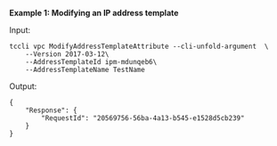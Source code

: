**Example 1: Modifying an IP address template**



Input: 

```
tccli vpc ModifyAddressTemplateAttribute --cli-unfold-argument  \
    --Version 2017-03-12\
    --AddressTemplateId ipm-mdunqeb6\
    --AddressTemplateName TestName
```

Output: 
```
{
    "Response": {
        "RequestId": "20569756-56ba-4a13-b545-e1528d5cb239"
    }
}
```

